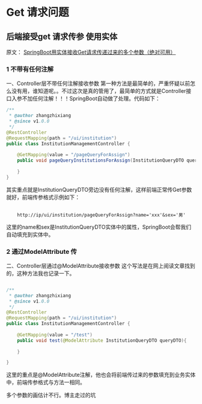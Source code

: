# Get 请求问题

## 


## 后端接受get 请求传参 使用实体

原文：
[SpringBoot用实体接收Get请求传递过来的多个参数（绝对可用）](https://blog.csdn.net/qq_19734597/article/details/88897710)


### 1 不带有任何注解

一、Controller层不带任何注解接收参数
第一种方法是最简单的，严重怀疑以前怎么没有用，谁知道呢。。不过这次是真的管用了，最简单的方式就是Controller接口入参不加任何注解！！！SpringBoot自动做了处理。代码如下：

```java
/**
 * @author zhangzhixiang
 * @since v1.0.0
 */
@RestController
@RequestMapping(path = "/ui/institution")
public class InstitutionManagementController {
 
    @GetMapping(value = "/pageQueryForAssign")
    public void pageQueryInstitutionsForAssign(InstitutionQueryDTO queryDTO) {
 
    }
}

```

其实重点就是InstitutionQueryDTO旁边没有任何注解，这样前端正常传Get参数就好，前端传参格式示例如下：

```

    http://ip/ui/institution/pageQueryForAssign?name='xxx'&sex='男'
```

这里的name和sex是InstitutionQueryDTO实体中的属性，SpringBoot会帮我们自动填充到实体中。



### 2 通过ModelAttribute 传

二、Controller层通过@ModelAttribute接收参数
这个写法是在网上阅读文章找到的，这种方法我也记录一下。


```java

/**
 * @author zhangzhixiang
 * @since v1.0.0
 */
@RestController
@RequestMapping(path = "/ui/institution")
public class InstitutionManagementController {
 
    @GetMapping(value = "/test")
    public void test(@ModelAttribute InstitutionQueryDTO queryDTO){
 
    }

}
```

这里的重点是@ModelAttribute注解，他也会将前端传过来的参数填充到业务实体中，前端传参格式与方法一相同。

多个参数的画估计不行。博主走过的坑